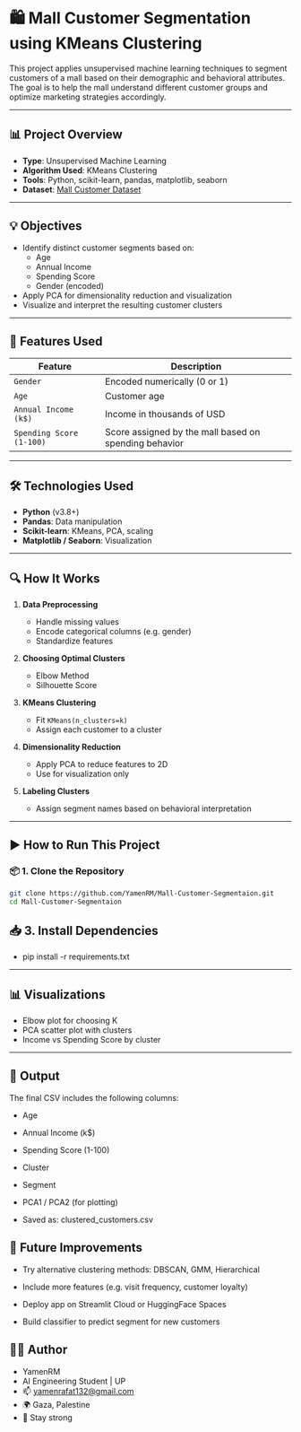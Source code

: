 # 🛍️ Mall Customer Segmentation using KMeans Clustering

This project applies unsupervised machine learning techniques to segment customers of a mall based on their demographic and behavioral attributes. The goal is to help the mall understand different customer groups and optimize marketing strategies accordingly.

---

## 📊 Project Overview

- **Type**: Unsupervised Machine Learning
- **Algorithm Used**: KMeans Clustering
- **Tools**: Python, scikit-learn, pandas, matplotlib, seaborn
- **Dataset**: [Mall Customer Dataset](https://www.kaggle.com/datasets/vjchoudhary7/customer-segmentation-tutorial-in-python)

---

## 💡 Objectives

- Identify distinct customer segments based on:
  - Age
  - Annual Income
  - Spending Score
  - Gender (encoded)
- Apply PCA for dimensionality reduction and visualization
- Visualize and interpret the resulting customer clusters

---

## 🧠 Features Used

| Feature | Description |
|--------|-------------|
| `Gender` | Encoded numerically (0 or 1) |
| `Age` | Customer age |
| `Annual Income (k$)` | Income in thousands of USD |
| `Spending Score (1-100)` | Score assigned by the mall based on spending behavior |

---

## 🛠️ Technologies Used

- **Python** (v3.8+)
- **Pandas**: Data manipulation
- **Scikit-learn**: KMeans, PCA, scaling
- **Matplotlib / Seaborn**: Visualization

---


## 🔍 How It Works

1. **Data Preprocessing**
   - Handle missing values
   - Encode categorical columns (e.g. gender)
   - Standardize features

2. **Choosing Optimal Clusters**
   - Elbow Method
   - Silhouette Score

3. **KMeans Clustering**
   - Fit `KMeans(n_clusters=k)`
   - Assign each customer to a cluster

4. **Dimensionality Reduction**
   - Apply PCA to reduce features to 2D
   - Use for visualization only

5. **Labeling Clusters**
   - Assign segment names based on behavioral interpretation

---
## ▶️ How to Run This Project

### 📦 1. Clone the Repository

```bash
git clone https://github.com/YamenRM/Mall-Customer-Segmentaion.git
cd Mall-Customer-Segmentaion
```
## 📥 3. Install Dependencies
  - pip install -r requirements.txt

---

## 📊 Visualizations

- Elbow plot for choosing K
- PCA scatter plot with clusters
- Income vs Spending Score by cluster

---

## 💾 Output
The final CSV includes the following columns:

 - Age

 - Annual Income (k$)

 - Spending Score (1-100)

 - Cluster

 - Segment

 - PCA1 / PCA2 (for plotting)

 - Saved as: clustered_customers.csv

## 🔮 Future Improvements
 - Try alternative clustering methods: DBSCAN, GMM, Hierarchical

 - Include more features (e.g. visit frequency, customer loyalty)

 - Deploy app on Streamlit Cloud or HuggingFace Spaces

 - Build classifier to predict segment for new customers

## 🧑‍💻 Author
 - YamenRM
 - AI Engineering Student | UP
 - 📫 yamenrafat132@gmail.com
 - 🌍 Gaza, Palestine
 - 💪 Stay strong
